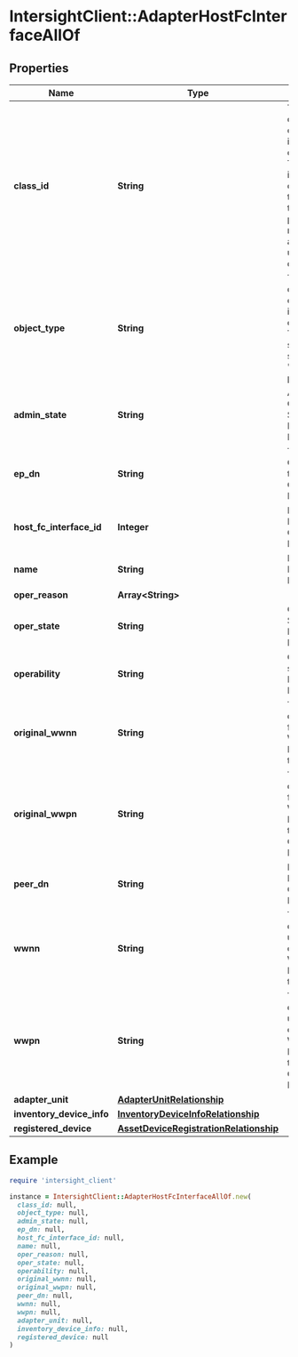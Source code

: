 # IntersightClient::AdapterHostFcInterfaceAllOf

## Properties

| Name | Type | Description | Notes |
| ---- | ---- | ----------- | ----- |
| **class_id** | **String** | The fully-qualified name of the instantiated, concrete type. This property is used as a discriminator to identify the type of the payload when marshaling and unmarshaling data. | [default to &#39;adapter.HostFcInterface&#39;] |
| **object_type** | **String** | The fully-qualified name of the instantiated, concrete type. The value should be the same as the &#39;ClassId&#39; property. | [default to &#39;adapter.HostFcInterface&#39;] |
| **admin_state** | **String** | Admin Configured State of Host Fibre Channel Interface. | [optional][readonly] |
| **ep_dn** | **String** | The Endpoint Config Dn of the Host Fibre Channel Interface. | [optional][readonly] |
| **host_fc_interface_id** | **Integer** | Identifier of Host Fibre Channel Interface. | [optional][readonly] |
| **name** | **String** | Name of Host Fibre Channel Interface. | [optional][readonly] |
| **oper_reason** | **Array&lt;String&gt;** |  | [optional] |
| **oper_state** | **String** | Operational State of Host Fibre Channel Interface. | [optional][readonly] |
| **operability** | **String** | Operability status of Host Fibre Channel Interface. | [optional][readonly] |
| **original_wwnn** | **String** | The uniquely distinguishable factory default  World Wide Node Name of the Host. | [optional][readonly] |
| **original_wwpn** | **String** | The uniquely distinguishable factory default World Wide Port Name of the Host Fibre Channel Interface. | [optional][readonly] |
| **peer_dn** | **String** | PeerPort Dn of Host Fibre Channel Interface. | [optional][readonly] |
| **wwnn** | **String** | The uniquely distinguishable user configured World Wide Node Name of the Host. | [optional][readonly] |
| **wwpn** | **String** | The uniquely distinguishable user configured World Wide Port Name of the Host Fibre Channel Interface. | [optional][readonly] |
| **adapter_unit** | [**AdapterUnitRelationship**](AdapterUnitRelationship.md) |  | [optional] |
| **inventory_device_info** | [**InventoryDeviceInfoRelationship**](InventoryDeviceInfoRelationship.md) |  | [optional] |
| **registered_device** | [**AssetDeviceRegistrationRelationship**](AssetDeviceRegistrationRelationship.md) |  | [optional] |

## Example

```ruby
require 'intersight_client'

instance = IntersightClient::AdapterHostFcInterfaceAllOf.new(
  class_id: null,
  object_type: null,
  admin_state: null,
  ep_dn: null,
  host_fc_interface_id: null,
  name: null,
  oper_reason: null,
  oper_state: null,
  operability: null,
  original_wwnn: null,
  original_wwpn: null,
  peer_dn: null,
  wwnn: null,
  wwpn: null,
  adapter_unit: null,
  inventory_device_info: null,
  registered_device: null
)
```


